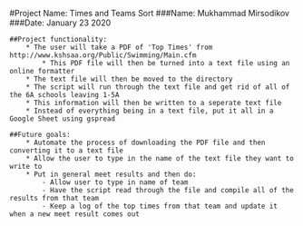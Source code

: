 #Project Name: Times and Teams Sort
    ###Name: Mukhammad Mirsodikov
    ###Date: January 23 2020

    ##Project functionality:
        * The user will take a PDF of 'Top Times' from http://www.kshsaa.org/Public/Swimming/Main.cfm
            * This PDF file will then be turned into a text file using an online formatter
        * The text file will then be moved to the directory
        * The script will run through the text file and get rid of all of the 6A schools leaving 1-5A
        * This information will then be written to a seperate text file
        * Instead of everything being in a text file, put it all in a Google Sheet using gspread

    ##Future goals:
        * Automate the process of downloading the PDF file and then converting it to a text file
        * Allow the user to type in the name of the text file they want to write to
        * Put in general meet results and then do:
            - Allow user to type in name of team
            - Have the script read through the file and compile all of the results from that team
            - Keep a log of the top times from that team and update it when a new meet result comes out